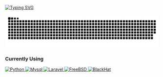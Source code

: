 [![Typing SVG](https://readme-typing-svg.herokuapp.com?font=Architects+Daughter&color=7AF79A&size=20&lines=I'm+Emen;I'm+a+poor+programmer;Still+learning;Whenever+i+can)](https://git.io/typing-svg)

<div align="center">
  <a href="https://github.com/emenodon">
  <img src="https://github.com/1999AZZAR/1999AZZAR/blob/main/resources/img/grid-snake.svg"
       alt="snake" /></a>
</div>

### Currently Using
  <a href="https://www.python.org" target="_blank">
    <img alt="Python" src="https://img.shields.io/badge/Python-3776AB?style=for-the-badge&logo=python&logoColor=white">
  </a>
  <a href="https://www.mysql.com" target="_blank">
    <img alt="Mysql" src="https://img.shields.io/badge/Mysql-2C2D72?style=for-the-badge&logo=mysql&logoColor=white">
  </a>
  <a href="https://laravel.com" target="_blank">
    <img alt="Laravel" src="https://img.shields.io/badge/Laravel-FF6F00?style=for-the-badge&logo=laravel&logoColor=white">
  </a>
  <a href="https://www.freebsd.org" target="_blank">
    <img alt="FreeBSD" src="https://img.shields.io/badge/FreeBSD-D00000?style=for-the-badge&logo=freebsd&logoColor=white">
  </a>
  <a href="https://cahscyuasgydgte" target="_blank">
    <img alt="BlackHat" src="https://img.shields.io/badge/wHat-black?style=for-the-badge&logo=redhat&logoColor=white">
  </a>
  
<!--   <img src="https://raw.githubusercontent.com/devicons/devicon/master/icons/mysql/mysql-original-wordmark.svg" alt="mysql" width="40" height="40" style="max-width: 100%;"> -->
  
<!--
**emenodon/emenodon** is a ✨ _special_ ✨ repository because its `README.md` (this file) appears on your GitHub profile.

Here are some ideas to get you started:

- 🔭 I’m currently working on ...
- 🌱 I’m currently learning ...
- 👯 I’m looking to collaborate on ...
- 🤔 I’m looking for help with ...
- 💬 Ask me about ...
- 📫 How to reach me: ...
- 😄 Pronouns: ...
- ⚡ Fun fact: ...
-->
